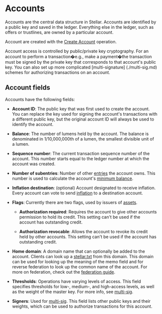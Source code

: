 
# Accounts

Accounts are the central data structure in Stellar. Accounts are identified by a public key and saved in the ledger. Everything else in the ledger, such as offers or trustlines, are owned by a particular account. 

Account are created with the [Create Account](./list-of-operations.md#create-account) operation. 

Account access is controlled by public/private key cryptography. For an account to perform a transaction�e.g., make a payment�the transaction must be signed by the private key that corresponds to that account's public key. You can also set up more complicated [multi-signature] (./multi-sig.md) schemes for authorizing transactions on an account.


## Account fields

Accounts have the following fields:

- **Account ID**: The public key that was first used to create the account. You can replace the key used for signing the account's transactions with a different public key, but the original account ID will always be used to identify the account. 

- **Balance**: The number of lumens held by the account. The balance is denominated in 1/10,000,000th of a lumen, the smallest divisible unit of a lumen.

- **Sequence number**: The current transaction sequence number of the account. This number starts equal to the ledger number at which the account was created. 

- **Number of subentries**: Number of other [entries](./ledger.md#ledger-objects) the account owns. This number is used to calculate the account's [minimum balance](./fees.md). 

- **Inflation destination**: (optional) Account designated to receive inflation. Every account can vote to send [inflation](./inflation.md) to a destination account.  

- **Flags**: Currently there are two flags, used by issuers of [assets](./assets.md).

  - **Authorization required**: Requires the account to give other accounts permission to hold its credit. This setting can't be used if the account has outstanding credit.

  - **Authorization revocable**: Allows the account to revoke its credit held by other accounts. This setting can't be used if the account has outstanding credit.

- **Home domain**: A domain name that can optionally be added to the account. Clients can look up a [stellar.txt](./stellar.txt.md) from this domain. This domain can be used for looking up the meaning of the memo field and for reverse federation to look up the common name of the account. For more on federation, check out the [federation guide](./federation.md).

- **Thresholds**: Operations have varying levels of access. This field specifies thresholds for low-, medium-, and high-access levels, as well as the weight of the master key. For more info, see [multi-sig](./multi-sig.md).

- **Signers**: Used for [multi-sig](./multi-sig.md). This field lists other public keys and their weights, which can be used to authorize transactions for this account.


